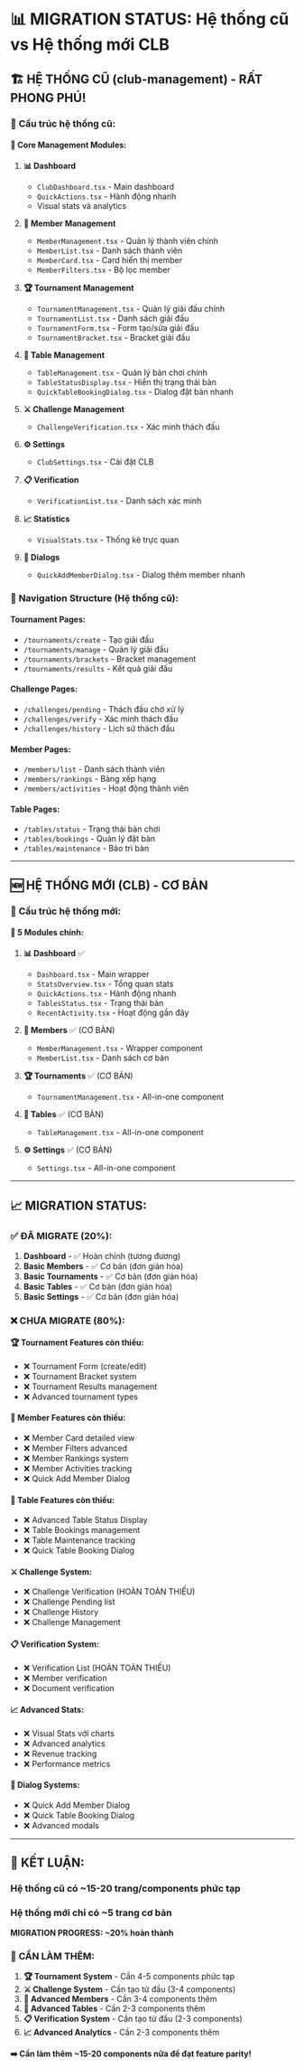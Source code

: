 # 📊 MIGRATION STATUS: Hệ thống cũ vs Hệ thống mới CLB

## 🏗️ **HỆ THỐNG CŨ (club-management) - RẤT PHONG PHÚ!**

### 📂 **Cấu trúc hệ thống cũ:**

#### 🎯 **Core Management Modules:**

1. **📊 Dashboard**
   - `ClubDashboard.tsx` - Main dashboard
   - `QuickActions.tsx` - Hành động nhanh
   - Visual stats và analytics

2. **👥 Member Management**
   - `MemberManagement.tsx` - Quản lý thành viên chính
   - `MemberList.tsx` - Danh sách thành viên
   - `MemberCard.tsx` - Card hiển thị member
   - `MemberFilters.tsx` - Bộ lọc member

3. **🏆 Tournament Management**
   - `TournamentManagement.tsx` - Quản lý giải đấu chính
   - `TournamentList.tsx` - Danh sách giải đấu
   - `TournamentForm.tsx` - Form tạo/sửa giải đấu
   - `TournamentBracket.tsx` - Bracket giải đấu

4. **🎱 Table Management**
   - `TableManagement.tsx` - Quản lý bàn chơi chính
   - `TableStatusDisplay.tsx` - Hiển thị trạng thái bàn
   - `QuickTableBookingDialog.tsx` - Dialog đặt bàn nhanh

5. **⚔️ Challenge Management**
   - `ChallengeVerification.tsx` - Xác minh thách đấu

6. **⚙️ Settings**
   - `ClubSettings.tsx` - Cài đặt CLB

7. **📋 Verification**
   - `VerificationList.tsx` - Danh sách xác minh

8. **📈 Statistics**
   - `VisualStats.tsx` - Thống kê trực quan

9. **💬 Dialogs**
   - `QuickAddMemberDialog.tsx` - Dialog thêm member nhanh

### 🔗 **Navigation Structure (Hệ thống cũ):**

#### **Tournament Pages:**

- `/tournaments/create` - Tạo giải đấu
- `/tournaments/manage` - Quản lý giải đấu
- `/tournaments/brackets` - Bracket management
- `/tournaments/results` - Kết quả giải đấu

#### **Challenge Pages:**

- `/challenges/pending` - Thách đấu chờ xử lý
- `/challenges/verify` - Xác minh thách đấu
- `/challenges/history` - Lịch sử thách đấu

#### **Member Pages:**

- `/members/list` - Danh sách thành viên
- `/members/rankings` - Bảng xếp hạng
- `/members/activities` - Hoạt động thành viên

#### **Table Pages:**

- `/tables/status` - Trạng thái bàn chơi
- `/tables/bookings` - Quản lý đặt bàn
- `/tables/maintenance` - Bảo trì bàn

---

## 🆕 **HỆ THỐNG MỚI (CLB) - CƠ BẢN**

### 📂 **Cấu trúc hệ thống mới:**

#### 🎯 **5 Modules chính:**

1. **📊 Dashboard** ✅
   - `Dashboard.tsx` - Main wrapper
   - `StatsOverview.tsx` - Tổng quan stats
   - `QuickActions.tsx` - Hành động nhanh
   - `TablesStatus.tsx` - Trạng thái bàn
   - `RecentActivity.tsx` - Hoạt động gần đây

2. **👥 Members** ✅ (CƠ BẢN)
   - `MemberManagement.tsx` - Wrapper component
   - `MemberList.tsx` - Danh sách cơ bản

3. **🏆 Tournaments** ✅ (CƠ BẢN)
   - `TournamentManagement.tsx` - All-in-one component

4. **🎱 Tables** ✅ (CƠ BẢN)
   - `TableManagement.tsx` - All-in-one component

5. **⚙️ Settings** ✅ (CƠ BẢN)
   - `Settings.tsx` - All-in-one component

---

## 📈 **MIGRATION STATUS:**

### ✅ **ĐÃ MIGRATE (20%):**

1. **Dashboard** - ✅ Hoàn chỉnh (tương đương)
2. **Basic Members** - ✅ Cơ bản (đơn giản hóa)
3. **Basic Tournaments** - ✅ Cơ bản (đơn giản hóa)
4. **Basic Tables** - ✅ Cơ bản (đơn giản hóa)
5. **Basic Settings** - ✅ Cơ bản (đơn giản hóa)

### ❌ **CHƯA MIGRATE (80%):**

#### **🏆 Tournament Features còn thiếu:**

- ❌ Tournament Form (create/edit)
- ❌ Tournament Bracket system
- ❌ Tournament Results management
- ❌ Advanced tournament types

#### **👥 Member Features còn thiếu:**

- ❌ Member Card detailed view
- ❌ Member Filters advanced
- ❌ Member Rankings system
- ❌ Member Activities tracking
- ❌ Quick Add Member Dialog

#### **🎱 Table Features còn thiếu:**

- ❌ Advanced Table Status Display
- ❌ Table Bookings management
- ❌ Table Maintenance tracking
- ❌ Quick Table Booking Dialog

#### **⚔️ Challenge System:**

- ❌ Challenge Verification (HOÀN TOÀN THIẾU)
- ❌ Challenge Pending list
- ❌ Challenge History
- ❌ Challenge Management

#### **📋 Verification System:**

- ❌ Verification List (HOÀN TOÀN THIẾU)
- ❌ Member verification
- ❌ Document verification

#### **📈 Advanced Stats:**

- ❌ Visual Stats với charts
- ❌ Advanced analytics
- ❌ Revenue tracking
- ❌ Performance metrics

#### **💬 Dialog Systems:**

- ❌ Quick Add Member Dialog
- ❌ Quick Table Booking Dialog
- ❌ Advanced modals

---

## 🎯 **KẾT LUẬN:**

### **Hệ thống cũ có ~15-20 trang/components phức tạp**

### **Hệ thống mới chỉ có ~5 trang cơ bản**

**MIGRATION PROGRESS: ~20% hoàn thành**

### 🚨 **CẦN LÀM THÊM:**

1. **🏆 Tournament System** - Cần 4-5 components phức tạp
2. **⚔️ Challenge System** - Cần tạo từ đầu (3-4 components)
3. **👥 Advanced Members** - Cần 3-4 components thêm
4. **🎱 Advanced Tables** - Cần 2-3 components thêm
5. **📋 Verification System** - Cần tạo từ đầu (2-3 components)
6. **📈 Advanced Analytics** - Cần 2-3 components thêm

**➡️ Cần làm thêm ~15-20 components nữa để đạt feature parity!**
